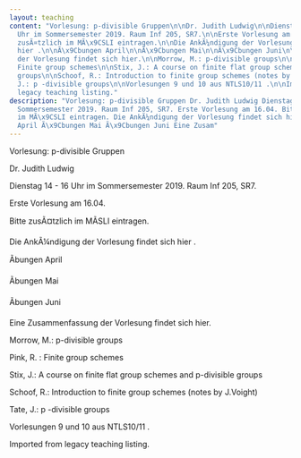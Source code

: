 ```yaml
---
layout: teaching
content: "Vorlesung: p-divisible Gruppen\n\nDr. Judith Ludwig\n\nDienstag 14 - 16
  Uhr im Sommersemester 2019. Raum Inf 205, SR7.\n\nErste Vorlesung am 16.04.\n\nBitte
  zusÃ¤tzlich im MÃ\x9CSLI eintragen.\n\nDie AnkÃ¼ndigung der Vorlesung findet sich
  hier .\n\nÃ\x9Cbungen April\n\nÃ\x9Cbungen Mai\n\nÃ\x9Cbungen Juni\n\nEine Zusammenfassung
  der Vorlesung findet sich hier.\n\nMorrow, M.: p-divisible groups\n\nPink, R. :
  Finite group schemes\n\nStix, J.: A course on finite flat group schemes and p-divisible
  groups\n\nSchoof, R.: Introduction to finite group schemes (notes by J.Voight)\n\nTate,
  J.: p -divisible groups\n\nVorlesungen 9 und 10 aus NTLS10/11 .\n\nImported from
  legacy teaching listing."
description: "Vorlesung: p-divisible Gruppen Dr. Judith Ludwig Dienstag 14 - 16 Uhr im
  Sommersemester 2019. Raum Inf 205, SR7. Erste Vorlesung am 16.04. Bitte zusÃ¤tzlich
  im MÃ\x9CSLI eintragen. Die AnkÃ¼ndigung der Vorlesung findet sich hier . Ã\x9Cbungen
  April Ã\x9Cbungen Mai Ã\x9Cbungen Juni Eine Zusam"
---
```

Vorlesung: p-divisible Gruppen

Dr. Judith Ludwig

Dienstag 14 - 16 Uhr im Sommersemester 2019. Raum Inf 205, SR7.

Erste Vorlesung am 16.04.

Bitte zusÃ¤tzlich im MÃSLI eintragen.

Die AnkÃ¼ndigung der Vorlesung findet sich hier .

Ãbungen April

Ãbungen Mai

Ãbungen Juni

Eine Zusammenfassung der Vorlesung findet sich hier.

Morrow, M.: p-divisible groups

Pink, R. : Finite group schemes

Stix, J.: A course on finite flat group schemes and p-divisible groups

Schoof, R.: Introduction to finite group schemes (notes by J.Voight)

Tate, J.: p -divisible groups

Vorlesungen 9 und 10 aus NTLS10/11 .

Imported from legacy teaching listing.
